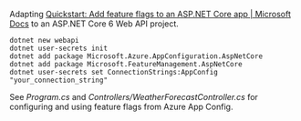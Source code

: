 ﻿Adapting [Quickstart: Add feature flags to an ASP.NET Core app | Microsoft Docs](https://docs.microsoft.com/en-us/azure/azure-app-configuration/quickstart-feature-flag-aspnet-core?tabs=core6x%2Ccore5x#add-secret-manager)
to an ASP.NET Core 6 Web API project.

````
dotnet new webapi
dotnet user-secrets init
dotnet add package Microsoft.Azure.AppConfiguration.AspNetCore
dotnet add package Microsoft.FeatureManagement.AspNetCore
dotnet user-secrets set ConnectionStrings:AppConfig "your_connection_string"
````

See _Program.cs_ and _Controllers/WeatherForecastController.cs_ for 
configuring and using feature flags from Azure App Config.